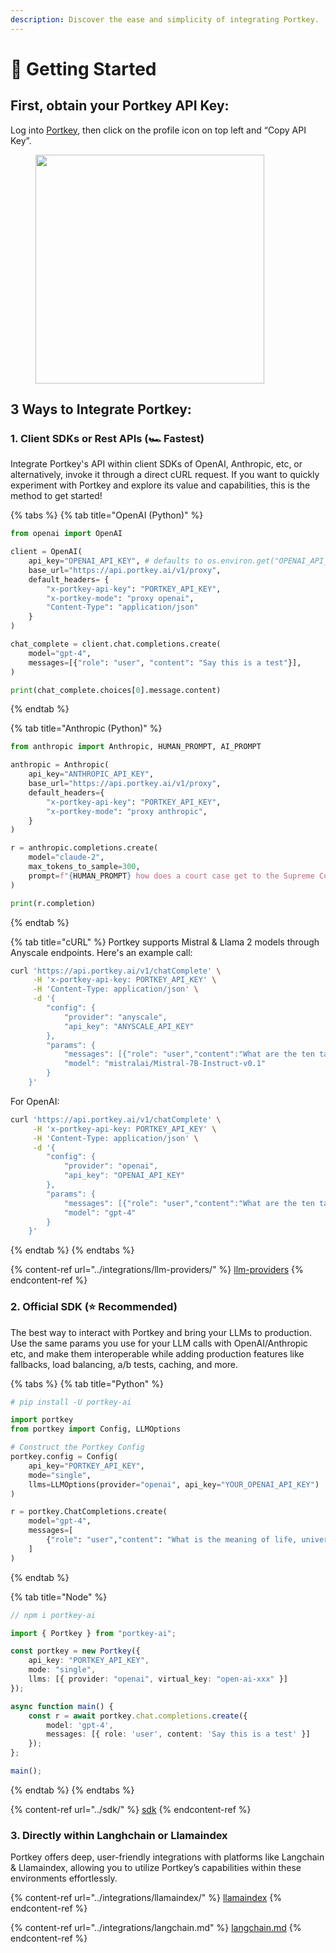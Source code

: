 ```yaml
---
description: Discover the ease and simplicity of integrating Portkey.
---
```


# 🚀 Getting Started

## First, obtain **your Portkey API Key:**

Log into [Portkey](https://app.portkey.ai/), then click on the profile icon on top left and “Copy API Key”.

<div align="left">

<figure><img src="../.gitbook/assets/portkey_api.gif" alt="" width="366"><figcaption></figcaption></figure>

</div>

## 3 Ways to Integrate Portkey:

### 1. **Client SDKs or Rest APIs (🏎️ Fastest)**

Integrate Portkey's API within client SDKs of OpenAI, Anthropic, etc, or alternatively, invoke it through a direct cURL request. If you want to quickly experiment with Portkey and explore its value and capabilities, this is the method to get started!

{% tabs %}
{% tab title="OpenAI (Python)" %}
```python
from openai import OpenAI

client = OpenAI(
    api_key="OPENAI_API_KEY", # defaults to os.environ.get("OPENAI_API_KEY")
    base_url="https://api.portkey.ai/v1/proxy",
    default_headers= {
        "x-portkey-api-key": "PORTKEY_API_KEY",
        "x-portkey-mode": "proxy openai",
        "Content-Type": "application/json"
    }
)

chat_complete = client.chat.completions.create(
    model="gpt-4",
    messages=[{"role": "user", "content": "Say this is a test"}],
)

print(chat_complete.choices[0].message.content)
```
{% endtab %}

{% tab title="Anthropic (Python)" %}
```python
from anthropic import Anthropic, HUMAN_PROMPT, AI_PROMPT

anthropic = Anthropic(
    api_key="ANTHROPIC_API_KEY",
    base_url="https://api.portkey.ai/v1/proxy",
    default_headers={
        "x-portkey-api-key": "PORTKEY_API_KEY",
        "x-portkey-mode": "proxy anthropic",
    }
)

r = anthropic.completions.create(
    model="claude-2",
    max_tokens_to_sample=300,
    prompt=f"{HUMAN_PROMPT} how does a court case get to the Supreme Court? {AI_PROMPT}",
)

print(r.completion)
```
{% endtab %}

{% tab title="cURL" %}
Portkey supports Mistral & Llama 2 models through Anyscale endpoints. Here's an example call:

```bash
curl 'https://api.portkey.ai/v1/chatComplete' \
     -H 'x-portkey-api-key: PORTKEY_API_KEY' \
     -H 'Content-Type: application/json' \
     -d '{ 
        "config": { 
            "provider": "anyscale",
            "api_key": "ANYSCALE_API_KEY"
        },
        "params": {
            "messages": [{"role": "user","content":"What are the ten tallest buildings in India?"}],
            "model": "mistralai/Mistral-7B-Instruct-v0.1"
        }
    }'
```

For OpenAI:

```bash
curl 'https://api.portkey.ai/v1/chatComplete' \
     -H 'x-portkey-api-key: PORTKEY_API_KEY' \
     -H 'Content-Type: application/json' \
     -d '{ 
        "config": { 
            "provider": "openai",
            "api_key": "OPENAI_API_KEY"
        },
        "params": {
            "messages": [{"role": "user","content":"What are the ten tallest buildings in India?"}],
            "model": "gpt-4"
        }
    }'
```
{% endtab %}
{% endtabs %}

{% content-ref url="../integrations/llm-providers/" %}
[llm-providers](../integrations/llm-providers/)
{% endcontent-ref %}

### 2. Official **SDK (⭐️ Recommended)**

The best way to interact with Portkey and bring your LLMs to production. Use the same params you use for your LLM calls with OpenAI/Anthropic etc, and make them interoperable while adding production features like fallbacks, load balancing, a/b tests, caching, and more.

{% tabs %}
{% tab title="Python" %}
```python
# pip install -U portkey-ai

import portkey
from portkey import Config, LLMOptions

# Construct the Portkey Config
portkey.config = Config(
    api_key="PORTKEY_API_KEY",
    mode="single",
    llms=LLMOptions(provider="openai", api_key="YOUR_OPENAI_API_KEY")
)

r = portkey.ChatCompletions.create(
    model="gpt-4", 
    messages=[
        {"role": "user","content": "What is the meaning of life, universe and everything?"}
    ]
)
```
{% endtab %}

{% tab title="Node" %}
```typescript
// npm i portkey-ai

import { Portkey } from "portkey-ai";

const portkey = new Portkey({
    api_key: "PORTKEY_API_KEY",
    mode: "single",
    llms: [{ provider: "openai", virtual_key: "open-ai-xxx" }]
});

async function main() {
    const r = await portkey.chat.completions.create({
        model: 'gpt-4',
        messages: [{ role: 'user', content: 'Say this is a test' }]
    });
};

main();
```
{% endtab %}
{% endtabs %}

{% content-ref url="../sdk/" %}
[sdk](../sdk/)
{% endcontent-ref %}

### 3. Directly within Langhchain or Llamaindex

Portkey offers deep, user-friendly integrations with platforms like Langchain & Llamaindex, allowing you to utilize Portkey’s capabilities within these environments effortlessly.

{% content-ref url="../integrations/llamaindex/" %}
[llamaindex](../integrations/llamaindex/)
{% endcontent-ref %}

{% content-ref url="../integrations/langchain.md" %}
[langchain.md](../integrations/langchain.md)
{% endcontent-ref %}
